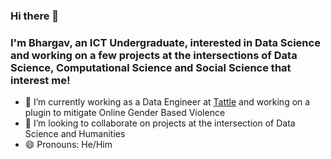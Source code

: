 ### Hi there 👋

<!--
**Bhargav-Dave/Bhargav-Dave** is a ✨ _special_ ✨ repository because its `README.md` (this file) appears on your GitHub profile.

Here are some ideas to get you started:

- 🔭 I’m currently working on ...
- 🌱 I’m currently learning ...
- 👯 I’m looking to collaborate on ...
- 🤔 I’m looking for help with ...
- 💬 Ask me about ...
- 📫 How to reach me: ...
- 😄 Pronouns: ...
- ⚡ Fun fact: ...
-->

### I'm Bhargav, an ICT Undergraduate, interested in Data Science and working on a few projects at the intersections of Data Science, Computational Science and Social Science that interest me! 

- 🔭 I’m currently working as a Data Engineer at [Tattle](https://www.tattle.co.in) and working on a plugin to mitigate Online Gender Based Violence
- 👯 I’m looking to collaborate on projects at the intersection of Data Science and Humanities
- 😄 Pronouns: He/Him
